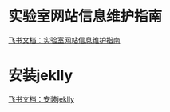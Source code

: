 
# 实验室网站信息维护指南

[飞书文档：实验室网站信息维护指南](https://seunetsi.feishu.cn/wiki/wikcnL5M4LK7eMeIfFZSAAqKc2d)

# 安装jeklly

[飞书文档：安装jeklly](https://seunetsi.feishu.cn/docx/IkxVdoJ2OoZ2QzxsWDuctS2nnYg)

